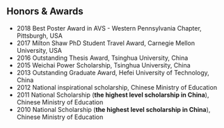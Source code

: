 <section class="thirteen columns" markdown="1">

# Honors & Awards

* 2018 Best Poster Award in AVS - Western Pennsylvania Chapter, Pittsburgh, USA
* 2017 Milton Shaw PhD Student Travel Award, Carnegie Mellon University, USA 
* 2016 Outstanding Thesis Award, Tsinghua University, China
* 2015 Weichai Power Scholarship, Tsinghua University, China
* 2013 Outstanding Graduate Award, Hefei University of Technology, China
* 2012 National inspirational scholarship, Chinese Ministry of Education
* 2011 National Scholarship (**the highest level scholarship in China**), Chinese Ministry of Education
* 2010 National Scholarship (**the highest level scholarship in China**), Chinese Ministry of Education



</section>
